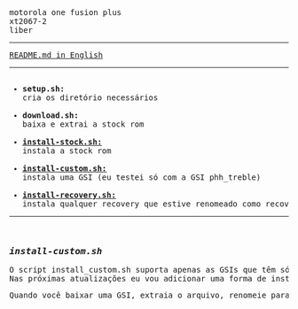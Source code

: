 <pre>motorola one fusion plus<br/>xt2067-2<br/>liber<hr/><a href="../README.md">README.md in English</a><hr/><ul><br/><li><strong>setup.sh:</strong><br/>cria os diretório necessários</li><br/><li><strong>download.sh:</strong><br/>baixa e extrai a stock rom</li><br/><li><strong><ins>install-stock.sh:</ins></strong><br/>instala a stock rom</li><br/><li><strong><ins><a href="#installcustom">install-custom.sh:</a></ins></strong><br/>instala uma GSI (eu testei só com a GSI phh_treble)</li><br/><li><strong><ins>install-recovery.sh:</ins></strong><br/>instala qualquer recovery que estive renomeado como recovery.img e dentro da pasta moto_liber/unpacked</li></ul><hr/><br/><h3 id="installcustom"><strong><em>install-custom.sh</em></strong></h3><p>O script install_custom.sh suporta apenas as GSIs que têm só o arquivo system.img.<br/>Nas próximas atualizações eu vou adicionar uma forma de instalar qualquer outra.</p><p>Quando você baixar uma GSI, extraia o arquivo, renomeie para system.img e mova para junto dos arquivos da stock em moto_liber/unpacked. (não se preocupe pois não haverá conflito!)</p></pre>
